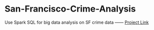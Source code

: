 # San-Francisco-Crime-Analysis
Use Spark SQL for big data analysis on SF crime data 
—— [Project Link](https://databricks-prod-cloudfront.cloud.databricks.com/public/4027ec902e239c93eaaa8714f173bcfc/1630123732633104/4484407402342229/8575043805872394/latest.html)
